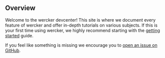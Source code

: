 ## Overview 
Welcome to the wercker devcenter! This site is where we document
every feature of wercker and offer in-depth tutorials on various subjects. If
this is your first time using wercker, we highly recommend starting with the
[getting started]() guide.

If you feel like something is missing we encourage you to [open an issue on
GitHub](https://github.com/wercker/docs/issues).
